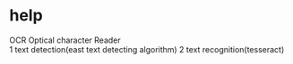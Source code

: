 # help
OCR
Optical character Reader  
1 text detection(east text detecting algorithm)
2 text recognition(tesseract)
